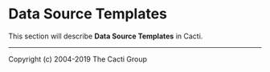 # Data Source Templates

This section will describe **Data Source Templates** in Cacti.

---
Copyright (c) 2004-2019 The Cacti Group
